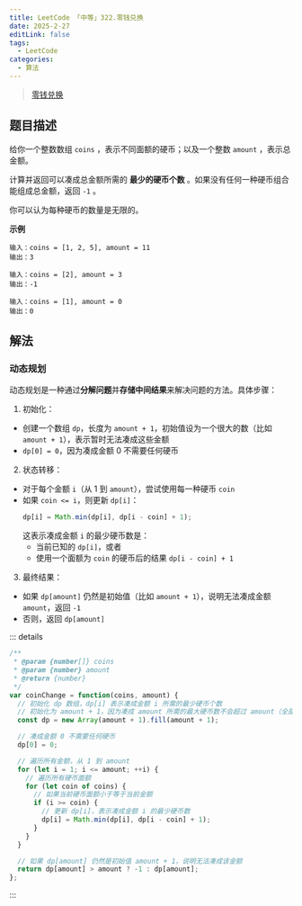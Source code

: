 ```yaml
---
title: LeetCode 「中等」322.零钱兑换
date: 2025-2-27
editLink: false
tags:
  - LeetCode
categories:
  - 算法
---
```


> [零钱兑换](https://leetcode.cn/problems/coin-change/)

## 题目描述

给你一个整数数组 `coins` ，表示不同面额的硬币；以及一个整数 `amount` ，表示总金额。

计算并返回可以凑成总金额所需的 **最少的硬币个数** 。如果没有任何一种硬币组合能组成总金额，返回 `-1` 。

你可以认为每种硬币的数量是无限的。

**示例**

```
输入：coins = [1, 2, 5], amount = 11
输出：3

输入：coins = [2], amount = 3
输出：-1

输入：coins = [1], amount = 0
输出：0
```

## 解法

### 动态规划

动态规划是一种通过**分解问题**并**存储中间结果**来解决问题的方法。具体步骤：

1. 初始化：
  - 创建一个数组 `dp`，长度为 `amount + 1`，初始值设为一个很大的数（比如 `amount + 1`），表示暂时无法凑成这些金额
  - `dp[0] = 0`，因为凑成金额 0 不需要任何硬币
2. 状态转移：
  - 对于每个金额 `i`（从 1 到 `amount`），尝试使用每一种硬币 `coin`
  - 如果 `coin <= i`，则更新 `dp[i]`：
    ```js
    dp[i] = Math.min(dp[i], dp[i - coin] + 1);
    ```
    这表示凑成金额 `i` 的最少硬币数是：
      - 当前已知的 `dp[i]`，或者
      - 使用一个面额为 `coin` 的硬币后的结果 `dp[i - coin] + 1`
3. 最终结果：
  - 如果 `dp[amount]` 仍然是初始值（比如 `amount + 1`），说明无法凑成金额 `amount`，返回 `-1`
  - 否则，返回 `dp[amount]`

::: details
```js
/**
 * @param {number[]} coins
 * @param {number} amount
 * @return {number}
 */
var coinChange = function(coins, amount) {
  // 初始化 dp 数组，dp[i] 表示凑成金额 i 所需的最少硬币个数
  // 初始化为 amount + 1，因为凑成 amount 所需的最大硬币数不会超过 amount（全部用 1 元硬币）
  const dp = new Array(amount + 1).fill(amount + 1);

  // 凑成金额 0 不需要任何硬币
  dp[0] = 0;

  // 遍历所有金额，从 1 到 amount
  for (let i = 1; i <= amount; ++i) {
    // 遍历所有硬币面额
    for (let coin of coins) {
      // 如果当前硬币面额小于等于当前金额
      if (i >= coin) {
        // 更新 dp[i]，表示凑成金额 i 的最少硬币数
        dp[i] = Math.min(dp[i], dp[i - coin] + 1);
      }
    }
  }

  // 如果 dp[amount] 仍然是初始值 amount + 1，说明无法凑成该金额
  return dp[amount] > amount ? -1 : dp[amount];
};
```
:::
